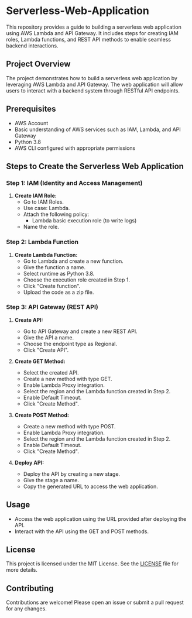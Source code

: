 # Serverless-Web-Application
This repository provides a guide to building a serverless web application using AWS Lambda and API Gateway. It includes steps for creating IAM roles, Lambda functions, and REST API methods to enable seamless backend interactions.

## Project Overview

The project demonstrates how to build a serverless web application by leveraging AWS Lambda and API Gateway. The web application will allow users to interact with a backend system through RESTful API endpoints.

## Prerequisites

- AWS Account
- Basic understanding of AWS services such as IAM, Lambda, and API Gateway
- Python 3.8
- AWS CLI configured with appropriate permissions

## Steps to Create the Serverless Web Application

### Step 1: IAM (Identity and Access Management)

1. **Create IAM Role:**
   - Go to IAM Roles.
   - Use case: Lambda.
   - Attach the following policy:
     - Lambda basic execution role (to write logs)
   - Name the role.

### Step 2: Lambda Function

1. **Create Lambda Function:**
   - Go to Lambda and create a new function.
   - Give the function a name.
   - Select runtime as Python 3.8.
   - Choose the execution role created in Step 1.
   - Click "Create function".
   - Upload the code as a zip file.

### Step 3: API Gateway (REST API)

1. **Create API:**
   - Go to API Gateway and create a new REST API.
   - Give the API a name.
   - Choose the endpoint type as Regional.
   - Click "Create API".

2. **Create GET Method:**
   - Select the created API.
   - Create a new method with type GET.
   - Enable Lambda Proxy integration.
   - Select the region and the Lambda function created in Step 2.
   - Enable Default Timeout.
   - Click "Create Method".

3. **Create POST Method:**
   - Create a new method with type POST.
   - Enable Lambda Proxy integration.
   - Select the region and the Lambda function created in Step 2.
   - Enable Default Timeout.
   - Click "Create Method".

4. **Deploy API:**
   - Deploy the API by creating a new stage.
   - Give the stage a name.
   - Copy the generated URL to access the web application.

## Usage

- Access the web application using the URL provided after deploying the API.
- Interact with the API using the GET and POST methods.

## License

This project is licensed under the MIT License. See the [LICENSE](LICENSE) file for more details.

## Contributing

Contributions are welcome! Please open an issue or submit a pull request for any changes.
